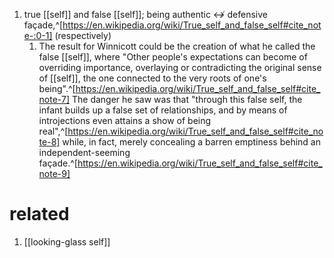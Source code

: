 1. true [[self]] and false [[self]]; being authentic ↮ defensive façade,^[https://en.wikipedia.org/wiki/True_self_and_false_self#cite_note-:0-1] (respectively)
	1. The result for Winnicott could be the creation of what he called the false [[self]], where "Other people's expectations can become of overriding importance, overlaying or contradicting the original sense of [[self]], the one connected to the very roots of one's being".^[https://en.wikipedia.org/wiki/True_self_and_false_self#cite_note-7] The danger he saw was that "through this false self, the infant builds up a false set of relationships, and by means of introjections even attains a show of being real",^[https://en.wikipedia.org/wiki/True_self_and_false_self#cite_note-8] while, in fact, merely concealing a barren emptiness behind an independent-seeming façade.^[https://en.wikipedia.org/wiki/True_self_and_false_self#cite_note-9]

# related
1. [[looking-glass self]]
